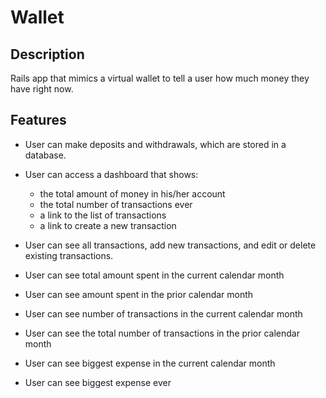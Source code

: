# Wallet

## Description

Rails app that mimics a virtual wallet to tell a user how much money they have right now.


## Features

* User can make deposits and withdrawals, which are stored in a database.

* User can access a dashboard that shows:
  * the total amount of money in his/her account
  * the total number of transactions ever
  * a link to the list of transactions
  * a link to create a new transaction

    
* User can see all transactions, add new transactions, and edit or delete existing    transactions.
* User can see total amount spent in the current calendar month
* User can see amount spent in the prior calendar month
* User can see number of transactions in the current calendar month
* User can see the total number of transactions in the prior calendar month
* User can see biggest expense in the current calendar month
* User can see biggest expense ever
